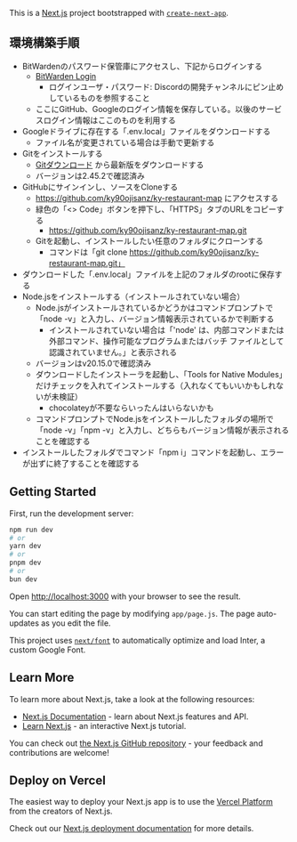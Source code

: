 This is a [Next.js](https://nextjs.org/) project bootstrapped with [`create-next-app`](https://github.com/vercel/next.js/tree/canary/packages/create-next-app).

## 環境構築手順

- BitWardenのパスワード保管庫にアクセスし、下記からログインする
  - [BitWarden Login](https://vault.bitwarden.com/#/login)
    - ログインユーザ・パスワード: Discordの開発チャンネルにピン止めしているものを参照すること
  - ここにGitHub、Googleのログイン情報を保存している。以後のサービスログイン情報はここのものを利用する
- Googleドライブに存在する「.env.local」ファイルをダウンロードする
  - ファイル名が変更されている場合は手動で更新する
- Gitをインストールする
  - [Gitダウンロード](https://git-scm.com/downloads) から最新版をダウンロードする
  - バージョンは2.45.2で確認済み
- GitHubにサインインし、ソースをCloneする
  - https://github.com/ky90ojisanz/ky-restaurant-map にアクセスする
  - 緑色の「<> Code」ボタンを押下し、「HTTPS」タブのURLをコピーする
    - https://github.com/ky90ojisanz/ky-restaurant-map.git
  - Gitを起動し、インストールしたい任意のフォルダにクローンする
    - コマンドは「git clone https://github.com/ky90ojisanz/ky-restaurant-map.git」
- ダウンロードした「.env.local」ファイルを上記のフォルダのrootに保存する
- Node.jsをインストールする（インストールされていない場合）
  - Node.jsがインストールされているかどうかはコマンドプロンプトで「node -v」と入力し、バージョン情報表示されているかで判断する
    - インストールされていない場合は「'node' は、内部コマンドまたは外部コマンド、操作可能なプログラムまたはバッチ ファイルとして認識されていません。」と表示される
  - バージョンはv20.15.0で確認済み
  - ダウンロードしたインストーラを起動し、「Tools for Native Modules」だけチェックを入れてインストールする（入れなくてもいいかもしれないが未検証）
    - chocolateyが不要ならいったんはいらないかも
  - コマンドプロンプトでNode.jsをインストールしたフォルダの場所で「node -v」「npm -v」と入力し、どちらもバージョン情報が表示されることを確認する
- インストールしたフォルダでコマンド「npm i」コマンドを起動し、エラーが出ずに終了することを確認する

## Getting Started

First, run the development server:

```bash
npm run dev
# or
yarn dev
# or
pnpm dev
# or
bun dev
```

Open [http://localhost:3000](http://localhost:3000) with your browser to see the result.

You can start editing the page by modifying `app/page.js`. The page auto-updates as you edit the file.

This project uses [`next/font`](https://nextjs.org/docs/basic-features/font-optimization) to automatically optimize and load Inter, a custom Google Font.

## Learn More

To learn more about Next.js, take a look at the following resources:

- [Next.js Documentation](https://nextjs.org/docs) - learn about Next.js features and API.
- [Learn Next.js](https://nextjs.org/learn) - an interactive Next.js tutorial.

You can check out [the Next.js GitHub repository](https://github.com/vercel/next.js/) - your feedback and contributions are welcome!

## Deploy on Vercel

The easiest way to deploy your Next.js app is to use the [Vercel Platform](https://vercel.com/new?utm_medium=default-template&filter=next.js&utm_source=create-next-app&utm_campaign=create-next-app-readme) from the creators of Next.js.

Check out our [Next.js deployment documentation](https://nextjs.org/docs/deployment) for more details.

